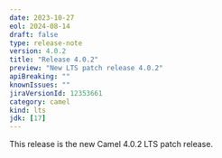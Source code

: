 ```yaml
---
date: 2023-10-27
eol: 2024-08-14
draft: false
type: release-note
version: 4.0.2
title: "Release 4.0.2"
preview: "New LTS patch release 4.0.2"
apiBreaking: ""
knownIssues: ""
jiraVersionId: 12353661
category: camel
kind: lts
jdk: [17]
---
```


This release is the new Camel 4.0.2 LTS patch release.
